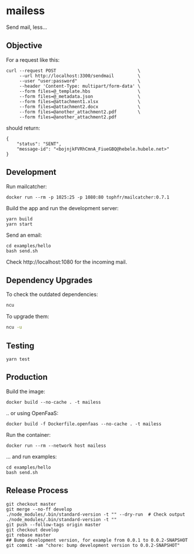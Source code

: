 # mailess

Send mail, less...

## Objective

For a request like this:

```
curl --request POST                               \
     --url http://localhost:3300/sendmail         \
     --user "user:password"                       \
     --header 'Content-Type: multipart/form-data' \
     --form files=@_template.hbs                  \
     --form files=@_metadata.json                 \
     --form files=@attachment1.xlsx               \
     --form files=@attachment2.docx               \
     --form files=@another_attachment2.pdf        \
     --form files=@another_attachment2.pdf
```

should return:

```
{
    "status": "SENT",
    "message-id": "<bojnjkFVRhCmnA_FiueGBQ@hebele.hubele.net>"
}
```

## Development

Run mailcatcher:

```
docker run --rm -p 1025:25 -p 1080:80 tophfr/mailcatcher:0.7.1
```

Build the app and run the development server:

```
yarn build
yarn start
```

Send an email:

```
cd examples/hello
bash send.sh
```

Check http://localhost:1080 for the incoming mail.

## Dependency Upgrades

To check the outdated dependencies:

```sh
ncu
```

To upgrade them:

```sh
ncu -u
```

## Testing

```
yarn test
```

## Production

Build the image:

```
docker build --no-cache . -t mailess
```

.. or using OpenFaaS:

```
docker build -f Dockerfile.openfaas --no-cache . -t mailess
```

Run the container:

```
docker run --rm --network host mailess
```

... and run examples:

```
cd examples/hello
bash send.sh
```

## Release Process

```
git checkout master
git merge --no-ff develop
./node_modules/.bin/standard-version -t "" --dry-run  # Check output
./node_modules/.bin/standard-version -t ""
git push --follow-tags origin master
git checkout develop
git rebase master
## Bump development version, for example from 0.0.1 to 0.0.2-SNAPSHOT
git commit -am "chore: bump development version to 0.0.2-SNAPSHOT"
```
